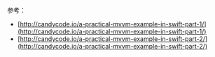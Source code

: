 







参考：

- [http://candycode.io/a-practical-mvvm-example-in-swift-part-1/](http://candycode.io/a-practical-mvvm-example-in-swift-part-1/)
- [http://candycode.io/a-practical-mvvm-example-in-swift-part-2/](http://candycode.io/a-practical-mvvm-example-in-swift-part-2/)

